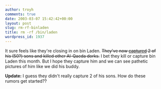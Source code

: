 ```yaml
---
author: troyh
comments: true
date: 2003-03-07 15:42:42+00:00
layout: post
slug: rm-rf-binladen
title: rm -rf /bin/laden
wordpress_id: 1937
---
```


It sure feels like they're closing in on bin Laden. <strike>They've now [captured](http://story.news.yahoo.com/news?tmpl=story&ncid=578&e=2&cid=578&u=/nm/20030307/ts_nm/attack_qaeda_dc) 2 of his (50?) sons and killed other Al-Qaeda dorks.</strike> I bet they kill or capture bin Laden this month. But I hope they capture him and we can see pathetic pictures of him like we did his buddy.

**Update:** I guess they didn't really capture 2 of his sons. How do these rumors get started??
